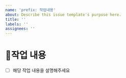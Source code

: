 ```yaml
---
name: 'prefix: 작업내용'
about: Describe this issue template's purpose here.
title: ''
labels: ''
assignees: ''
---
```


# 📃작업 내용

- [ ] 해당 작업 내용을 설명해주세요
